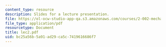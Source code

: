 ```yaml
---
content_type: resource
description: Slides for a lecture presentation.
file: https://ol-ocw-studio-app-qa.s3.amazonaws.com/courses/2-002-mechanics-and-materials-ii-spring-2004/bc25a56b5a91ad29ca5c7419616686f7_lec2.pdf
file_type: application/pdf
resourcetype: Document
title: lec2.pdf
uid: bc25a56b-5a91-ad29-ca5c-7419616686f7
---
```

